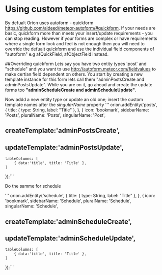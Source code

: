 # Using custom templates for entities
By defualt Orion uses autoform - quickform https://github.com/aldeed/meteor-autoform/#quickform. If your needs are basic, quickform more than meets your insert/update requirements - you can stop reading. However if your forms are complex or have requirements where a single form look and feel is not enough then you will need to override the defualt quickform and use the individual field components of "autoform" e.g afQuickField, afObjectField instead.

##Overriding quickform
Lets say you have two entity types 'post' and "schedule" and you want to use http://autoform.meteor.com/fieldvalues to make certian field dependent on others. You start by creating a new template instance for this form lets call them "adminPostsCreate and adminPostsUpdate". While you are on it, go ahead and create the update forms too **"adminScheduleCreate and adminScheduleUpdate"**.

Now addd a new entity type or update an old one; insert the custom template names after the *singularName* property
'''
orion.addEntity('posts', {
    title: {
        type: String,
        label: "Title"
    },
}, {
    icon: 'bookmark',
    sidebarName: 'Posts',
    pluralName: 'Posts',
    singularName: 'Post',
   ## createTemplate:'adminPostsCreate',
  ##  updateTemplate:'adminPostsUpdate',
    tableColumns: [
        { data:'title', title: 'Title' },
    ]
});```

Do the samme for schedule

'''
orion.addEntity('schedule', {
    title: {
        type: String,
        label: "Title"
    },
}, {
    icon: 'bookmark',
    sidebarName: 'Schedule',
    pluralName: 'Schedule',
    singularName: 'Schedule',
   ## createTemplate:'adminScheduleCreate',
  ##  updateTemplate:'adminScheduleUpdate',
    tableColumns: [
        { data:'title', title: 'Title' },
    ]
});```
